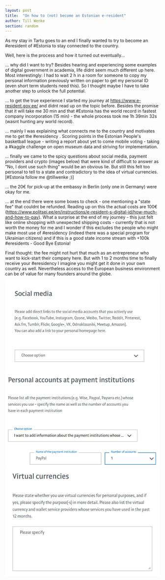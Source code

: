 ```yaml
---
layout: post
title:  "On how to (not) become an Estonian e-resident"
author: Till Wenke
section: random
---
```


As my stay in Tartu goes to an end I finally wanted to try to become an #eresident of #Estonia to stay connected to the country.


Well, here is the process and how it turned out eventually...


... why did I want to try? Besides hearing and experiencing some examples of digital government in academia, life didnt seem much different up here. Most interestingly: I had to wait 2 h in a room for someone to copy my personal information previously written on paper to get my personal ID (even short term students need this). So I thought maybe I have to take another step to unlock the full potential.

... to get the true experience I started my journey at https://www.e-resident.gov.ee/ and didnt read up on the topic before. Besides the promise that it will take me 30 min and that #Estonia has the world record in fastest company incorporation (15 min) - the whole process took me 1h 39min 32s (wasnt hunting any world record).

... mainly I was explaining what connects me to the country and motivates me to get the #eresidency . Scoring points in the Estonian People's basketball league - writing a report about yet to come mobile voting - taking a #kaggle challenge on open museum data and striving for implementation.

... finally we came to the spicy questions about social media, payment providers and crypto (images below) that were kind of difficult to answer as "No, I dont use such thing" would be an obvious lie. But still this felt too personal to tell to a state and contradictory to the idea of virtual currencies. [#Estonia follow me @tillwenke ;)]

... the 20€ for pick-up at the embassy in Berlin (only one in Germany) were okay for me.

... at the end there were some boxes to check - one mentioning a "state fee" that couldnt be refunded. Reading up on this the actual costs are 100€ (https://www.politsei.ee/en/instructions/e-resident-s-digital-id/how-much-and-how-to-pay). What a surprise at the end of my journey - this just felt like online shopping with unexpected shipping costs - currently that is not worth the money for me and I wonder if this excludes the people who might make most use of #eresidency (indeed there was a special program for Ukrainian citizens) and if this is a good state income stream with +100k #eresidents - Good Bye Estonia!

Final thought: the fee might not hurt that much as an entrepreneur who want to kick-start their company here. But with 1 to 2 months time to finally receive your #eresidency I imagine you might get it done in your own country as well. Nevertheless access to the European business environment can be of value for many founders around the globe.


![test](/_posts/assets/1.jpeg)
![](/_posts/assets/2.jpeg)
![](/_posts/assets/3.jpeg)